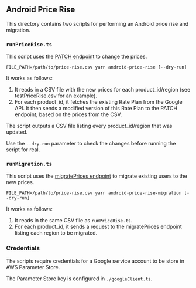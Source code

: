 ## Android Price Rise

This directory contains two scripts for performing an Android price rise and migration.

### `runPriceRise.ts`
This script uses the [PATCH endpoint](https://developers.google.com/android-publisher/api-ref/rest/v3/monetization.subscriptions/patch) to change the prices.

`FILE_PATH=/path/to/price-rise.csv yarn android-price-rise [--dry-run]`

It works as follows:

1. It reads in a CSV file with the new prices for each product_id/region (see testPriceRise.csv for an example).
2. For each product_id, it fetches the existing Rate Plan from the Google API. It then sends a modified version of this Rate Plan to the PATCH endpoint, based on the prices from the CSV.

The script outputs a CSV file listing every product_id/region that was updated.

Use the `--dry-run` parameter to check the changes before running the script for real.

### `runMigration.ts`
This script uses the [migratePrices endpoint](https://developers.google.com/android-publisher/api-ref/rest/v3/monetization.subscriptions.basePlans/migratePrices) to migrate existing users to the new prices.

`FILE_PATH=/path/to/price-rise.csv yarn android-price-rise-migration [--dry-run]`

It works as follows:
1. It reads in the same CSV file as `runPriceRise.ts`.
2. For each product_id, it sends a request to the migratePrices endpoint listing each region to be migrated.


### Credentials
The scripts require credentials for a Google service account to be store in AWS Parameter Store.

The Parameter Store key is configured in `./googleClient.ts`.
